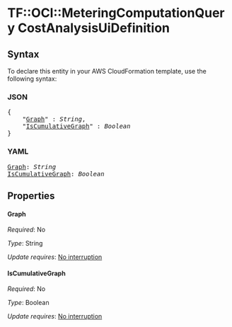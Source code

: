 # TF::OCI::MeteringComputationQuery CostAnalysisUiDefinition

## Syntax

To declare this entity in your AWS CloudFormation template, use the following syntax:

### JSON

<pre>
{
    "<a href="#graph" title="Graph">Graph</a>" : <i>String</i>,
    "<a href="#iscumulativegraph" title="IsCumulativeGraph">IsCumulativeGraph</a>" : <i>Boolean</i>
}
</pre>

### YAML

<pre>
<a href="#graph" title="Graph">Graph</a>: <i>String</i>
<a href="#iscumulativegraph" title="IsCumulativeGraph">IsCumulativeGraph</a>: <i>Boolean</i>
</pre>

## Properties

#### Graph

_Required_: No

_Type_: String

_Update requires_: [No interruption](https://docs.aws.amazon.com/AWSCloudFormation/latest/UserGuide/using-cfn-updating-stacks-update-behaviors.html#update-no-interrupt)

#### IsCumulativeGraph

_Required_: No

_Type_: Boolean

_Update requires_: [No interruption](https://docs.aws.amazon.com/AWSCloudFormation/latest/UserGuide/using-cfn-updating-stacks-update-behaviors.html#update-no-interrupt)

